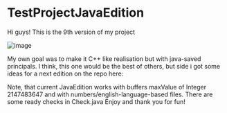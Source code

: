 # TestProjectJavaEdition
Hi guys!
This is the 9th version of my project

![image](https://user-images.githubusercontent.com/78474479/174486481-f2e9008a-7a16-486a-82b3-654190407e9d.png)

My own goal was to make it C++ like realisation but with java-saved principals.
I think, this one would be the best of others, but side i got some ideas for a next edition on the repo here:


Note, that current JavaEdition works with buffers maxValue of Integer 2147483647 and with numbers/english-language-based files.
There are some ready checks in Check.java
Enjoy and thank you for fun!

